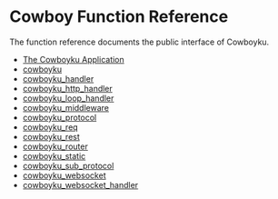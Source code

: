 Cowboy Function Reference
=========================

The function reference documents the public interface of Cowboyku.

 *  [The Cowboyku Application](cowboyku_app.md)
 *  [cowboyku](cowboyku.md)
 *  [cowboyku_handler](cowboyku_handler.md)
 *  [cowboyku_http_handler](cowboyku_http_handler.md)
 *  [cowboyku_loop_handler](cowboyku_loop_handler.md)
 *  [cowboyku_middleware](cowboyku_middleware.md)
 *  [cowboyku_protocol](cowboyku_protocol.md)
 *  [cowboyku_req](cowboyku_req.md)
 *  [cowboyku_rest](cowboyku_rest.md)
 *  [cowboyku_router](cowboyku_router.md)
 *  [cowboyku_static](cowboyku_static.md)
 *  [cowboyku_sub_protocol](cowboyku_sub_protocol.md)
 *  [cowboyku_websocket](cowboyku_websocket.md)
 *  [cowboyku_websocket_handler](cowboyku_websocket_handler.md)
